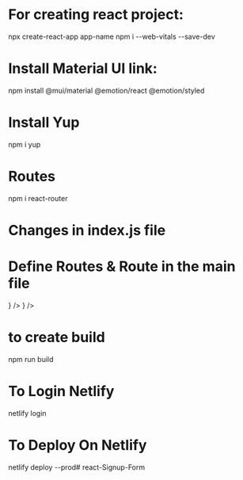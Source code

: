 # For creating react project:
npx create-react-app app-name
npm i --web-vitals --save-dev

# Install  Material UI link:
npm install @mui/material @emotion/react @emotion/styled


# Install Yup
npm i yup

# Routes

npm i react-router


# Changes in index.js file

<BrowserRouter>
    <App />
</BrowserRouter>

# Define Routes & Route in the main file

<Routes>
          <Route path="/" element={<Home />} />
          <Route path="/login" element={<Login />} />
</Routes>

# to create build
npm run build

# To Login Netlify
netlify login

# To Deploy On Netlify
netlify deploy --prod# react-Signup-Form
